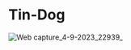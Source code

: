 # Tin-Dog
![Web capture_4-9-2023_22939_](https://github.com/Nityam-7/Tin-Dog/assets/118311169/f92f6dde-e879-4e9d-818d-3019f8da97e2)
